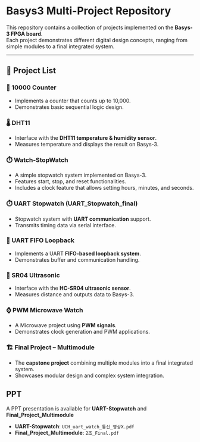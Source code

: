 # Basys3 Multi-Project Repository

This repository contains a collection of projects implemented on the **Basys-3 FPGA board**.  
Each project demonstrates different digital design concepts, ranging from simple modules to a final integrated system.  

---

## 📂 Project List 

### 🔢 10000 Counter
- Implements a counter that counts up to 10,000.  
- Demonstrates basic sequential logic design.  

### 🌡️ DHT11
- Interface with the **DHT11 temperature & humidity sensor**.  
- Measures temperature and displays the result on Basys-3.

### ⏱️ Watch-StopWatch
- A simple stopwatch system implemented on Basys-3.  
- Features start, stop, and reset functionalities.  
- Includes a clock feature that allows setting hours, minutes, and seconds.

### ⏱️ UART Stopwatch (UART_Stopwatch_final)
- Stopwatch system with **UART communication** support.  
- Transmits timing data via serial interface.  

### 🔄 UART FIFO Loopback
- Implements a UART **FIFO-based loopback system**.  
- Demonstrates buffer and communication handling.  

### 📡 SR04 Ultrasonic
- Interface with the **HC-SR04 ultrasonic sensor**.  
- Measures distance and outputs data to Basys-3.  

### ⌚ PWM Microwave Watch
- A Microwave project using **PWM signals**.  
- Demonstrates clock generation and PWM applications.  

### 🏗️ Final Project – Multimodule
- The **capstone project** combining multiple modules into a final integrated system.  
- Showcases modular design and complex system integration.  


## PPT
A PPT presentation is available for **UART-Stopwatch** and **Final_Project_Multimodule**
- **UART-Stopwatch**: `UCH_uart_watch_통신_영상X.pdf`
- **Final_Project_Multimodule**: `2조_Final.pdf`
